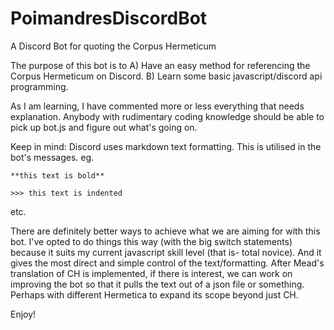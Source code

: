 # PoimandresDiscordBot
A  Discord Bot for quoting the Corpus Hermeticum

The purpose of this bot is to
A) Have an easy  method for referencing the Corpus Hermeticum on Discord.
B) Learn some basic javascript/discord api programming.

As I am learning, I have commented more or less everything that needs explanation.
Anybody with rudimentary coding knowledge should be able to pick up bot.js and figure out what's going on.

Keep in mind: Discord uses markdown text formatting. This is utilised in the bot's messages. eg.

`**this text is bold** `

`>>> this text is indented`

etc.

There are definitely better ways to achieve what we are aiming for with this bot. I've opted to do things this way (with the big switch statements) because it suits my current javascript skill level (that is- total novice). And it gives the most direct and simple control of the text/formatting. 
After Mead's translation of CH is implemented, if there is interest, we can work on improving the bot so that it pulls the text out of a json file or something. Perhaps with different Hermetica to expand its scope beyond just CH.

Enjoy!
